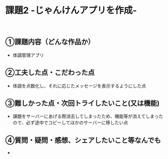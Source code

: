 # 課題2 -じゃんけんアプリを作成-
​
## ①課題内容（どんな作品か）
- 体調管理アプリ
​
## ②工夫した点・こだわった点
- 体調を点数化し、それに応じたメッセージを表示するようにした点
​
## ③難しかった点・次回トライしたいこと(又は機能)
- 課題をサーバーにあげる際消去してしまったため、機能等が消えてしまったので、必ず途中でコピーしてほかのサーバーに移したい点

## ④質問・疑問・感想、シェアしたいこと等なんでも
- 